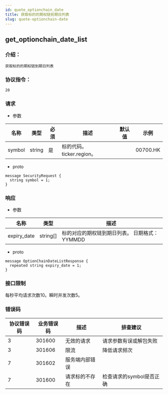 ```yaml
---
id: quote_optionchain_date
title: 获取标的的期权链到期日列表
slug: quote-optionchain-date
---
```


## get_optionchain_date_list

### 介绍：
    获取标的的期权链到期日列表
### 协议指令：
    20
### 请求
* 参数

| 名称 | 类型   | 必须  | 描述      |  默认值  |  示例   |
|-------|-------|-----|---------|-----|----|
| symbol | string   | 是  | 标的代码。ticker.region。  | | 00700.HK|

* proto
```
message SecurityRequest {
  string symbol = 1;
}
```
### 响应
* 参数

| 名称 | 类型   | 描述  | 
|-------|-------|-----|
|expiry_date|string[]|标的对应的期权链到期日列表。 日期格式：YYMMDD|

* proto
```
message OptionChainDateListResponse {
  repeated string expiry_date = 1;
}
```
### 接口限制
每秒平均请求次数10。瞬时并发次数5。

### 错误码

| 协议错误码 | 业务错误码   | 描述  | 排查建议|
|-------|-------|-----|----|
|3 | 301600| 无效的请求|请求参数有误或解包失败|
|3 | 301606| 限流|降低请求频次|
|7 | 301602| 服务端内部错误||
|7 | 301600| 请求标的不存在|检查请求的symbol是否正确|

